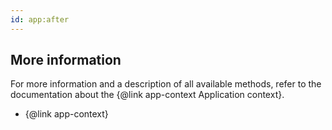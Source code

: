 ```yaml
---
id: app:after
---
```


## More information

For more information and a description of all available methods, refer to the documentation about the {@link app-context Application context}.

- {@link app-context}

